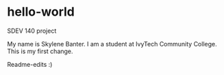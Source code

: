 # hello-world
SDEV 140 project

My name is Skylene Banter.
I am a student at IvyTech Community College.
This is my first change.

Readme-edits :)
